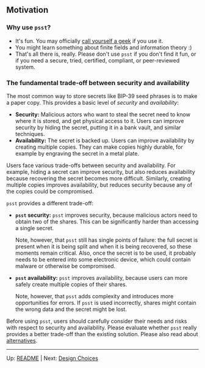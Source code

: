 ## Motivation

### Why use `psst`?

- It's fun. You may officially
  [call yourself a geek](https://phdcomics.com/comics/archive.php?comicid=25) if
  you use it.
- You might learn something about finite fields and information theory :)
- That's all there is, really. Please don't use `psst` if you don't find it fun,
  or if you need a secure, tried, certified, compliant, or peer-reviewed system.

### The fundamental trade-off between security and availability

The most common way to store secrets like BIP-39 seed phrases is to make a paper
copy. This provides a basic level of _security_ and _availability_:

- **Security:** Malicious actors who want to steal the secret need to know where
  it is stored, and get physical access to it. Users can improve security by
  hiding the secret, putting it in a bank vault, and similar techniques.
- **Availability:** The secret is backed up. Users can improve availability by
  creating multiple copies. They can make copies highly durable, for example by
  engraving the secret in a metal plate.

Users face various trade-offs between security and availability. For example,
hiding a secret can improve security, but also reduces availability because
recovering the secret becomes more difficult. Similarly, creating multiple
copies improves availability, but reduces security because any of the copies
could be compromised.

`psst` provides a different trade-off:

- **`psst` security:** `psst` improves security, because malicious actors need
  to obtain two of the shares. This can be significantly harder than accessing a
  single secret.

  Note, however, that `psst` still has single points of failure: the full secret
  is present when it is being split and when it is being recovered, so these
  moments remain critical. Also, once the secret is to be used, it probably
  needs to be entered into some electronic device, which could contain malware
  or otherwise be compromised.

- **`psst` availability:** `psst` improves availability, because users can more
  safely create multiple copies of their shares.

  Note, however, that `psst` adds complexity and introduces more opportunities
  for errors. If `psst` is used incorrectly, shares might contain the wrong data
  and the secret might be lost.

Before using `psst`, users should carefully consider their needs and risks with
respect to security and availability. Please evaluate whether `psst` really
provides a better trade-off than the existing solution. Please also read about
[alternatives](../README.md#alternatives).

---

Up: [README](../README.md) | Next: [Design Choices](design-choices.md)
